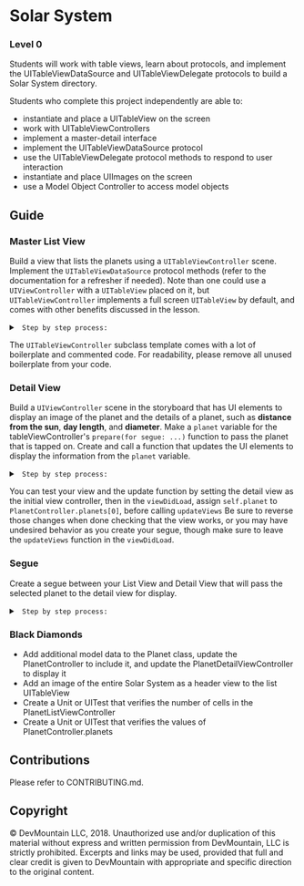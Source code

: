 # Solar System

### Level 0

Students will work with table views, learn about protocols, and implement the UITableViewDataSource and UITableViewDelegate protocols to build a Solar System directory.

Students who complete this project independently are able to:

* instantiate and place a UITableView on the screen
* work with UITableViewControllers
* implement a master-detail interface
* implement the UITableViewDataSource protocol
* use the UITableViewDelegate protocol methods to respond to user interaction
* instantiate and place UIImages on the screen
* use a Model Object Controller to access model objects

## Guide

### Master List View

Build a view that lists the planets using a `UITableViewController` scene. Implement the `UITableViewDataSource` protocol methods (refer to the documentation for a refresher if needed). Note than one could use a `UIViewController` with a `UITableView` placed on it, but `UITableViewController` implements a full screen `UITableView` by default, and comes with other benefits discussed in the lesson.

<details>
<summary><code> Step by step process:</code></summary>

1. Add a UITableViewController as your root view controller in Main.storyboard and embed it into a UINavigationController
2. Create a PlanetListViewController file as a subclass of UITableViewController and set the class of your root view controller scene
3. Implement the UITableViewDataSource methods using the PlanetController.planets array
   * note: Pay attention to your `reuseIdentifier` in the Storyboard scene and your dequeue function call
4. Set up your cells to display the name, image, and index of the planet Note: Normal cell styles have a `UIImageView` by default.
 <details>
   <summary><code> Hint:</code> </summary>
    Look at the included properties and various styles of a UITableViewCell
 </details>

5. Feel free to experiment with the content modes on the cell's UIImageView to display the image in different ways
</details>

The `UITableViewController` subclass template comes with a lot of boilerplate and commented code. For readability, please remove all unused boilerplate from your code.
### Detail View

Build a `UIViewController` scene in the storyboard that has UI elements to display an image of the planet and the details of a planet, such as **distance from the sun**, **day length**, and **diameter**. Make a `planet` variable for the tableViewController's `prepare(for segue: ...)` function to pass the planet that is tapped on. Create and call a function that updates the UI elements to display the information from the `planet` variable.

<details>
<summary><code> Step by step process:</code></summary>

1. Add a new `UIViewController` scene to Main.storyboard
2. Create a `PlanetDetailViewController` file as a subclass of `UIViewController` and set the class of your detail view scene
<details>
 <summary><code> Hint:</code> </summary>
 In the Main.storyboard, click the yellow circle above the new UIViewController scene, then select the Identity Inspector (the third icon from the right) on the top right of the window. In the text field that says "Class:", type the name of the new `UIViewController` subclass you just made in the previous step (`PlanetDetailViewController`)
</details>

3. Add a UIImageView and UILabels to display the data
   * note: Experiment with Autolayout automatic constraints or UIStackViews to create an appealing detail view
4. Create outlets from the UIImageView and UILabels to your `PlanetDetailViewController` class
<details>
<summary> <code> If Xcode won't let you create the outlets: </code> </summary>
 Make sure that you've correctly set the class of the detail view scene from the last step.
</details>

5. Add an optional `planet` property (of type `Planet`) that will be set by the Master List View when performing the segue
6. Add a new function called `updateViews` that makes sure a planet was successfully passed to the `PlanetDetailViewController`'s planet property made in step 5 by unwrapping it, then updates the view controller's title, UIImageView and UILabels with the planet's data
   * note: This is an extremely common design pattern. Commit it to memory. If you have a detail view or table view cell template that displays data, use an 'updateViews' method takes the model data passed from the previous view controller's `prepareForSegue` function, and updates the view's subviews with it.
7. Update the `viewDidLoad()` function to call the `updateViews` function.

</details>

You can test your view and the update function by setting the detail view as the initial view controller, then in the `viewDidLoad`, assign `self.planet` to `PlanetController.planets[0]`, before calling `updateViews` Be sure to reverse those changes when done checking that the view works, or you may have undesired behavior as you create your segue, though make sure to leave the `updateViews` function in the `viewDidLoad`.

### Segue

Create a segue between your List View and Detail View that will pass the selected planet to the detail view for display.


<details>
<summary><code> Step by step process:</code></summary>

1. Option-drag from your prototype cell in the List View to the Detail View to create a "show" segue.
2. Select the segue and give it an identifier
   * note: As a matter of best practice, the identifier should describe what the segue does, for example `toPlanetDetail`
3. Add the `prepareForSegue` function to your `PlanetListViewController` class
   * note: Remember that `prepareForSegue` will get called on all segues triggered from the current scene and accompanying view controller class
4. Implement the `prepareForSegue` method. by checking for the correct segue identifier, capturing an instance of the selected planet, capturing an instance of the `PlanetDetailViewController`, and setting the `planet` property of the `PlanetDetailViewController`
   <details>
</summary> Hint: </code> </summary>
   * note: Remember, the `PlanetDetailViewController` will use the `planet` property to update itself when it loads to display to the user
</details>

### Black Diamonds

* Add additional model data to the Planet class, update the PlanetController to include it, and update the PlanetDetailViewController to display it
* Add an image of the entire Solar System as a header view to the list UITableView
* Create a Unit or UITest that verifies the number of cells in the PlanetListViewController
* Create a Unit or UITest that verifies the values of PlanetController.planets

## Contributions

Please refer to CONTRIBUTING.md.

## Copyright

© DevMountain LLC, 2018. Unauthorized use and/or duplication of this material without express and written permission from DevMountain, LLC is strictly prohibited. Excerpts and links may be used, provided that full and clear credit is given to DevMountain with appropriate and specific direction to the original content.
